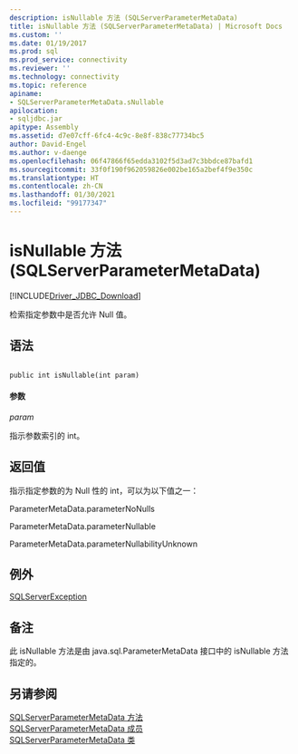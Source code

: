 ```yaml
---
description: isNullable 方法 (SQLServerParameterMetaData)
title: isNullable 方法 (SQLServerParameterMetaData) | Microsoft Docs
ms.custom: ''
ms.date: 01/19/2017
ms.prod: sql
ms.prod_service: connectivity
ms.reviewer: ''
ms.technology: connectivity
ms.topic: reference
apiname:
- SQLServerParameterMetaData.sNullable
apilocation:
- sqljdbc.jar
apitype: Assembly
ms.assetid: d7e07cff-6fc4-4c9c-8e8f-838c77734bc5
author: David-Engel
ms.author: v-daenge
ms.openlocfilehash: 06f47866f65edda3102f5d3ad7c3bbdce87bafd1
ms.sourcegitcommit: 33f0f190f962059826e002be165a2bef4f9e350c
ms.translationtype: HT
ms.contentlocale: zh-CN
ms.lasthandoff: 01/30/2021
ms.locfileid: "99177347"
---
```

# <a name="isnullable-method-sqlserverparametermetadata"></a>isNullable 方法 (SQLServerParameterMetaData)
[!INCLUDE[Driver_JDBC_Download](../../../includes/driver_jdbc_download.md)]

  检索指定参数中是否允许 Null 值。  
  
## <a name="syntax"></a>语法  
  
```  
  
public int isNullable(int param)  
```  
  
#### <a name="parameters"></a>参数  
 *param*  
  
 指示参数索引的 int。  
  
## <a name="return-value"></a>返回值  
 指示指定参数的为 Null 性的 int，可以为以下值之一：  
  
 ParameterMetaData.parameterNoNulls  
  
 ParameterMetaData.parameterNullable  
  
 ParameterMetaData.parameterNullabilityUnknown  
  
## <a name="exceptions"></a>例外  
 [SQLServerException](../../../connect/jdbc/reference/sqlserverexception-class.md)  
  
## <a name="remarks"></a>备注  
 此 isNullable 方法是由 java.sql.ParameterMetaData 接口中的 isNullable 方法指定的。  
  
## <a name="see-also"></a>另请参阅  
 [SQLServerParameterMetaData 方法](../../../connect/jdbc/reference/sqlserverparametermetadata-methods.md)   
 [SQLServerParameterMetaData 成员](../../../connect/jdbc/reference/sqlserverparametermetadata-members.md)   
 [SQLServerParameterMetaData 类](../../../connect/jdbc/reference/sqlserverparametermetadata-class.md)  
  
  
